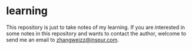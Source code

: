 # learning
This repository is just to take notes of my learning. If you are interested in some notes in this repository
and wants to contact the author, welcome to send me an email to zhangweizz@inspur.com.
